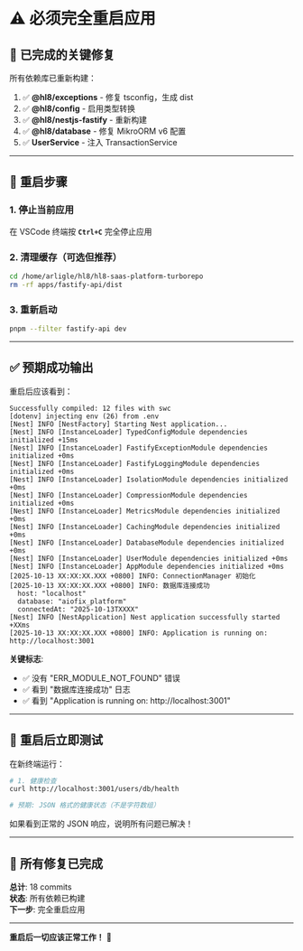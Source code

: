 # ⚠️ 必须完全重启应用

## 🔧 已完成的关键修复

所有依赖库已重新构建：

1. ✅ **@hl8/exceptions** - 修复 tsconfig，生成 dist
2. ✅ **@hl8/config** - 启用类型转换
3. ✅ **@hl8/nestjs-fastify** - 重新构建
4. ✅ **@hl8/database** - 修复 MikroORM v6 配置
5. ✅ **UserService** - 注入 TransactionService

---

## 🚀 重启步骤

### 1. 停止当前应用

在 VSCode 终端按 **`Ctrl+C`** 完全停止应用

### 2. 清理缓存（可选但推荐）

```bash
cd /home/arligle/hl8/hl8-saas-platform-turborepo
rm -rf apps/fastify-api/dist
```

### 3. 重新启动

```bash
pnpm --filter fastify-api dev
```

---

## ✅ 预期成功输出

重启后应该看到：

```
Successfully compiled: 12 files with swc
[dotenv] injecting env (26) from .env
[Nest] INFO [NestFactory] Starting Nest application...
[Nest] INFO [InstanceLoader] TypedConfigModule dependencies initialized +15ms
[Nest] INFO [InstanceLoader] FastifyExceptionModule dependencies initialized +0ms
[Nest] INFO [InstanceLoader] FastifyLoggingModule dependencies initialized +0ms
[Nest] INFO [InstanceLoader] IsolationModule dependencies initialized +0ms
[Nest] INFO [InstanceLoader] CompressionModule dependencies initialized +0ms
[Nest] INFO [InstanceLoader] MetricsModule dependencies initialized +0ms
[Nest] INFO [InstanceLoader] CachingModule dependencies initialized +0ms
[Nest] INFO [InstanceLoader] DatabaseModule dependencies initialized +0ms
[Nest] INFO [InstanceLoader] UserModule dependencies initialized +0ms
[Nest] INFO [InstanceLoader] AppModule dependencies initialized +0ms
[2025-10-13 XX:XX:XX.XXX +0800] INFO: ConnectionManager 初始化
[2025-10-13 XX:XX:XX.XXX +0800] INFO: 数据库连接成功
  host: "localhost"
  database: "aiofix_platform"
  connectedAt: "2025-10-13TXXXX"
[Nest] INFO [NestApplication] Nest application successfully started +XXms
[2025-10-13 XX:XX:XX.XXX +0800] INFO: Application is running on: http://localhost:3001
```

**关键标志**:
- ✅ 没有 "ERR_MODULE_NOT_FOUND" 错误
- ✅ 看到 "数据库连接成功" 日志
- ✅ 看到 "Application is running on: http://localhost:3001"

---

## 🧪 重启后立即测试

在新终端运行：

```bash
# 1. 健康检查
curl http://localhost:3001/users/db/health

# 预期: JSON 格式的健康状态（不是字符数组）
```

如果看到正常的 JSON 响应，说明所有问题已解决！

---

## 🎉 所有修复已完成

**总计**: 18 commits  
**状态**: 所有依赖已构建  
**下一步**: 完全重启应用

---

**重启后一切应该正常工作！** 🚀

